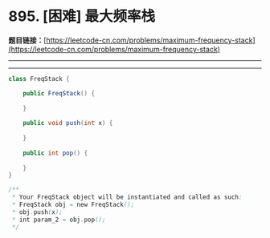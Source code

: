# 895. [困难] 最大频率栈

**题目链接：**[https://leetcode-cn.com/problems/maximum-frequency-stack](https://leetcode-cn.com/problems/maximum-frequency-stack)

---

<Cards card="leetcode_895_maximum-frequency-stack"></Cards>

---

```java
class FreqStack {

    public FreqStack() {
        
    }
    
    public void push(int x) {
        
    }
    
    public int pop() {
        
    }
}

/**
 * Your FreqStack object will be instantiated and called as such:
 * FreqStack obj = new FreqStack();
 * obj.push(x);
 * int param_2 = obj.pop();
 */
```